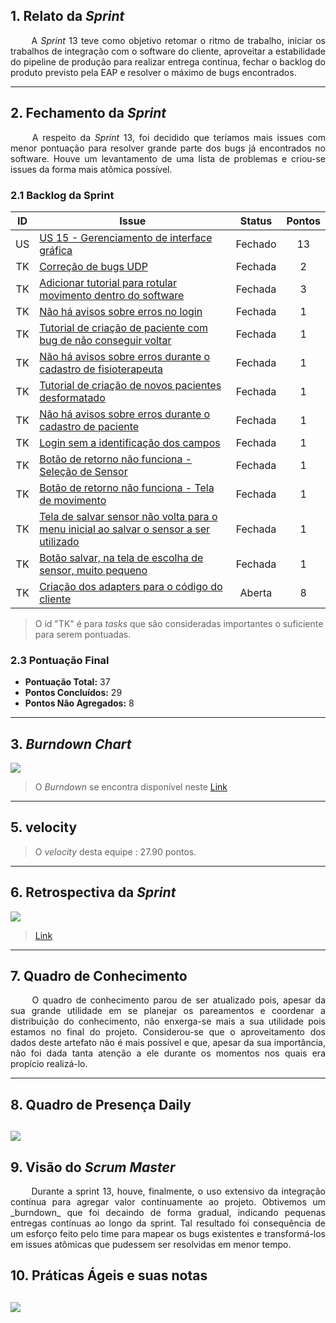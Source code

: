 ## 1. Relato da _Sprint_

<p align="justify">&emsp;&emsp; A <i>Sprint</i> 13 teve como objetivo retomar o ritmo de trabalho, iniciar os trabalhos de integração com o software do cliente, aproveitar a estabilidade do pipeline de produção para realizar entrega contínua, fechar o backlog do produto previsto pela EAP e resolver o máximo de bugs encontrados.</p>

---

## 2. Fechamento da _Sprint_
<p align="justify">&emsp;&emsp; A respeito da <i>Sprint</i> 13, foi decidido que teríamos mais issues com menor pontuação para resolver grande parte dos bugs já encontrados no software. Houve um levantamento de uma lista de problemas e criou-se issues da forma mais atômica possível.
</p>

### 2.1 Backlog da Sprint

| ID | Issue | Status | Pontos |
|:--:| ------- | :----: | :----: |
| US | [US 15 - Gerenciamento de interface gráfica](https://github.com/fga-gpp-mds/2018.1-reabilitacao-motora/issues/194) | Fechado | 13 |
| TK | [Correção de bugs UDP](https://github.com/fga-gpp-mds/2018.1-Reabilitacao-Motora/issues/197) | Fechada | 2 |
| TK | [Adicionar tutorial para rotular movimento dentro do software](https://github.com/fga-gpp-mds/2018.1-reabilitacao-motora/issues/207) | Fechada | 3 |
| TK | [Não há avisos sobre erros no login](https://github.com/fga-gpp-mds/2018.1-Reabilitacao-Motora/issues/209) | Fechada | 1 |
| TK | [Tutorial de criação de paciente com bug de não conseguir voltar](https://github.com/fga-gpp-mds/2018.1-reabilitacao-motora/issues/210) | Fechada | 1 |
| TK | [Não há avisos sobre erros durante o cadastro de fisioterapeuta](https://github.com/fga-gpp-mds/2018.1-reabilitacao-motora/issues/211) | Fechada | 1 |
| TK | [Tutorial de criação de novos pacientes desformatado](https://github.com/fga-gpp-mds/2018.1-reabilitacao-motora/issues/212) | Fechada | 1 |
| TK | [Não há avisos sobre erros durante o cadastro de paciente](https://github.com/fga-gpp-mds/2018.1-reabilitacao-motora/issues/213) | Fechada | 1 |
| TK | [Login sem a identificação dos campos](https://github.com/fga-gpp-mds/2018.1-reabilitacao-motora/issues/214) | Fechada | 1 |
| TK | [Botão de retorno não funciona - Seleção de Sensor](https://github.com/fga-gpp-mds/2018.1-reabilitacao-motora/issues/215) | Fechada | 1 |
| TK | [Botão de retorno não funciona - Tela de movimento](https://github.com/fga-gpp-mds/2018.1-reabilitacao-motora/issues/216) | Fechada | 1 |
| TK | [Tela de salvar sensor não volta para o menu inicial ao salvar o sensor a ser utilizado](https://github.com/fga-gpp-mds/2018.1-reabilitacao-motora/issues/217) | Fechada | 1 |
| TK | [Botão salvar, na tela de escolha de sensor, muito pequeno](https://github.com/fga-gpp-mds/2018.1-reabilitacao-motora/issues/218) | Fechada | 1 |
| TK | [Criação dos adapters para o código do cliente](https://github.com/fga-gpp-mds/2018.1-reabilitacao-motora/issues/221) | Aberta | 8 |

> O id "TK" é para *tasks* que são consideradas importantes o suficiente para serem pontuadas.

### 2.3 Pontuação Final

* **Pontuação Total:** 37
* **Pontos Concluídos:** 29
* **Pontos Não Agregados:** 8

---

## 3. _Burndown Chart_

![](https://github.com/fga-gpp-mds/2018.1-Reabilitacao-Motora/blob/development/docs/imagens/Burndown/Sprint_13.png?raw=true)

> O _Burndown_ se encontra disponível neste [Link](https://github.com/fga-gpp-mds/2018.1-Reabilitacao-Motora/tree/development/docs/sprints#reports?report=burndown&milestoneId=3400627)

---

## 5. velocity

> O _velocity_ desta equipe  : 27.90 pontos.

---


## 6. Retrospectiva da _Sprint_

![](https://github.com/fga-gpp-mds/2018.1-Reabilitacao-Motora/blob/development/docs/imagens/Retrospectiva/Retrospectiva_Sprint13.png?raw=true)
 >[Link](https://github.com/fga-gpp-mds/2018.1-Reabilitacao-Motora/blob/development/docs/imagens/Retrospectiva/Retrospectiva_Sprint12.png?raw=true)

---


## 7. Quadro de Conhecimento

<p align="justify">&emsp;&emsp; O quadro de conhecimento parou de ser atualizado pois, apesar da sua grande utilidade em se planejar os pareamentos e coordenar a distribuição do conhecimento, não enxerga-se mais a sua utilidade pois estamos no final do projeto. Considerou-se que o aproveitamento dos dados deste artefato não é mais possível e que, apesar da sua importância, não foi dada tanta atenção a ele durante os momentos nos quais era propício realizá-lo.</p>

---

## 8. Quadro de Presença Daily

![](https://github.com/fga-gpp-mds/2018.1-Reabilitacao-Motora/blob/development/docs/imagens/Daily/Sprint13.png?raw=true)
---

## 9. Visão do _Scrum Master_
<p align="justify">&emsp;&emsp; Durante a sprint 13, houve, finalmente, o uso extensivo da integração contínua para agregar valor continuamente ao projeto. Obtivemos um _burndown_ que foi decaindo de forma gradual, indicando pequenas entregas contínuas ao longo da sprint. Tal resultado foi consequência de um esforço feito pelo time para mapear os bugs existentes e transformá-los em issues atômicas que pudessem ser resolvidas em menor tempo.</p>

## 10. Práticas Ágeis e suas notas

![](https://github.com/fga-gpp-mds/2018.1-Reabilitacao-Motora/blob/development/docs/imagens/Quadro%20de%20Praticas%20Ageis/Quadro_de_Praticas_Ageis_Sprint13.png?raw=true)
---
